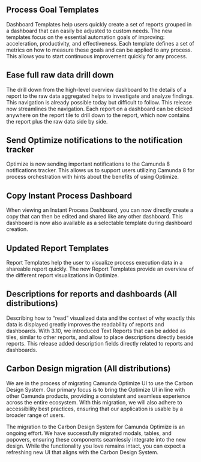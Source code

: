 ## Process Goal Templates
Dashboard Templates help users quickly create a set of reports grouped in a dashboard that can easily be adjusted to custom needs. The new templates focus on the essential automation goals of improving: acceleration, productivity, and effectiveness. Each template defines a set of metrics on how to measure these goals and can be applied to any process. This allows you to start continuous improvement quickly for any process.

## Ease full raw data drill down
The drill down from the high-level overview dashboard to the details of a report to the raw data aggregated helps to investigate and analyze findings. This navigation is already possible today but difficult to follow. This release now streamlines the navigation. Each report on a dashboard can be clicked anywhere on the report tile to drill down to the report, which now contains the report plus the raw data side by side. 

## Send Optimize notifications to the notification tracker
Optimize is now sending important notifications to the Camunda 8 notifications tracker. This allows us to support users utilizing Camunda 8 for process orchestration with hints about the benefits of using Optimize.

## Copy Instant Process Dashboard
When viewing an Instant Process Dashboard, you can now directly create a copy that can then be edited and shared like any other dashboard. This dashboard is now also available as a selectable template during dashboard creation.

## Updated Report Templates
Report Templates help the user to visualize process execution data in a shareable report quickly. The new Report Templates provide an overview of the different report visualizations in Optimize.

## Descriptions for reports and dashboards (All distributions)
Describing how to “read” visualized data and the context of why exactly this data is displayed greatly improves the readability of reports and dashboards. With 3.10, we introduced Text Reports that can be added as tiles, similar to other reports, and allow to place descriptions directly beside reports. This release added description fields directly related to reports and dashboards. 

## Carbon Design migration (All distributions)
We are in the process of migrating Camunda Optimize UI to use the Carbon Design System. Our primary focus is to bring the Optimize UI in line with other Camunda products, providing a consistent and seamless experience across the entire ecosystem. With this migration, we will also adhere to accessibility best practices, ensuring that our application is usable by a broader range of users.

The migration to the Carbon Design System for Camunda Optimize is an ongoing effort. We have successfully migrated modals, tables, and popovers, ensuring these components seamlessly integrate into the new design. While the functionality you love remains intact, you can expect a refreshing new UI that aligns with the Carbon Design System.
